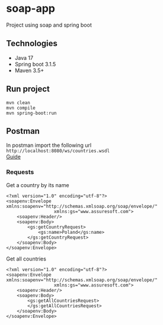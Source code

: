 # soap-app
Project using soap and spring boot

## Technologies
* Java 17
* Spring boot 3.1.5
* Maven 3.5+

## Run project
```
mvn clean
mvn compile
mvn spring-boot:run
```
## Postman
In postman import the following url `http://localhost:8080/ws/countries.wsdl`  
[Guide](https://www.baeldung.com/postman-soap-request)

### Requests
Get a country by its name
```
<?xml version="1.0" encoding="utf-8"?>
<soapenv:Envelope xmlns:soapenv="http://schemas.xmlsoap.org/soap/envelope/"
                  xmlns:gs="www.assuresoft.com">
    <soapenv:Header/>
    <soapenv:Body>
        <gs:getCountryRequest>
            <gs:name>Poland</gs:name>
        </gs:getCountryRequest>
    </soapenv:Body>
</soapenv:Envelope>
```

Get all countries
```
<?xml version="1.0" encoding="utf-8"?>
<soapenv:Envelope xmlns:soapenv="http://schemas.xmlsoap.org/soap/envelope/"
                  xmlns:gs="www.assuresoft.com">
    <soapenv:Header/>
    <soapenv:Body>
        <gs:getAllCountriesRequest>
        </gs:getAllCountriesRequest>
    </soapenv:Body>
</soapenv:Envelope>
```

